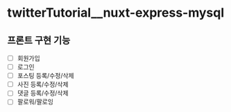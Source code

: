 # twitterTutorial__nuxt-express-mysql

## 프론트 구현 기능
- [ ] 회원가입
- [ ] 로그인
- [ ] 포스팅 등록/수정/삭제
- [ ] 사진 등록/수정/삭제
- [ ] 댓글 등록/수정/삭제
- [ ] 팔로워/팔로잉
